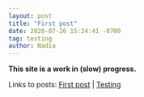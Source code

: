 ```yaml
---
layout: post
title: "First post"
date: 2020-07-26 15:24:41 -0700
tag: testing
author: Nadia
---
```


__This site is a work in (slow) progress.__

Links to posts:
[First post](https://nkanagawa.github.io/nkanagawa/2020/07/26/first-post) | [Testing](https://nkanagawa.github.io/nkanagawa/2020/07/31/testing)
